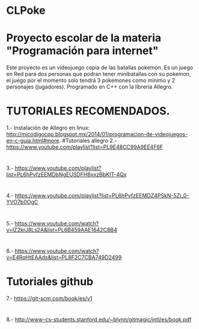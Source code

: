 # CLPoke
# Proyecto escolar de la materia "Programación para internet"
Este proyecto es un videojuego copia de las batallas pokemon. Es un juego en Red para dos personas que podran tener minibatallas con su pokemon, el juego por el momento solo tendrá 3 pokemones como minimo y 2 personajes (jugadores).
Programado en C++ con la libreria Allegro.

# TUTORIALES RECOMENDADOS.
1.- Instalación de Allegro en linux: http://micodigocpp.blogspot.mx/2014/01/programacion-de-videojuegos-en-c-guia.html#more.
#Tutoriales allegro
2.- https://www.youtube.com/playlist?list=PL9E48CC99A9EE4F6F
#
3.- https://www.youtube.com/playlist?list=PL6hPvfzEEMDbNgEUSDFH8xxzBbKIT-4Qx
#
4.- https://www.youtube.com/playlist?list=PL6hPvfzEEMDZ4PSkN-5Zj_0-YVO7b0OgC
#
5.- https://www.youtube.com/watch?v=IZ2krJ8Ls2A&list=PL6B459AAE1642C8B4
#
6.- https://www.youtube.com/watch?v=E4RqHtEAAds&list=PL8F2C7CBA749D2499
# Tutoriales github
7.- https://git-scm.com/book/es/v1
#
8.- http://www-cs-students.stanford.edu/~blynn/gitmagic/intl/es/book.pdf
#

